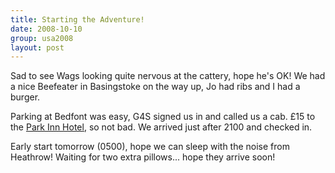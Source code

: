 ```yaml
---
title: Starting the Adventure!
date: 2008-10-10
group: usa2008
layout: post
---
```

Sad to see Wags looking quite nervous at the cattery, hope he's OK! We had a nice Beefeater in Basingstoke on the way up, Jo had ribs and I had a burger.

Parking at Bedfont was easy, G4S signed us in and called us a cab. £15 to the [Park Inn Hotel](http://www.parkinn.co.uk/airporthotel-heathrow), so not bad. We arrived just after 2100 and checked in.

Early start tomorrow (0500), hope we can sleep with the noise from Heathrow! Waiting for two extra pillows... hope they arrive soon!